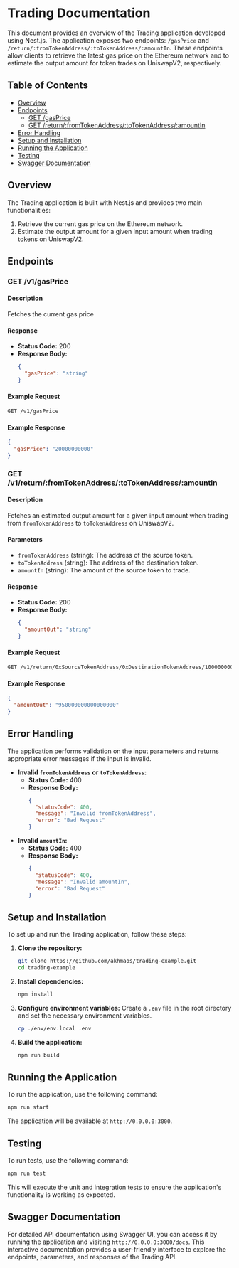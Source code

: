 # Trading Documentation

This document provides an overview of the Trading application developed using Nest.js. The application exposes two endpoints: `/gasPrice` and `/return/:fromTokenAddress/:toTokenAddress/:amountIn`. These endpoints allow clients to retrieve the latest gas price on the Ethereum network and to estimate the output amount for token trades on UniswapV2, respectively.

## Table of Contents

- [Overview](#overview)
- [Endpoints](#endpoints)
  - [GET /gasPrice](#get-gasprice)
  - [GET /return/:fromTokenAddress/:toTokenAddress/:amountIn](#get-returnfromtokenaddresstotokenaddressamountin)
- [Error Handling](#error-handling)
- [Setup and Installation](#setup-and-installation)
- [Running the Application](#running-the-application)
- [Testing](#testing)
- [Swagger Documentation](#swagger-documentation)

## Overview

The Trading application is built with Nest.js and provides two main functionalities:

1. Retrieve the current gas price on the Ethereum network.
2. Estimate the output amount for a given input amount when trading tokens on UniswapV2.

## Endpoints

### GET /v1/gasPrice

#### Description

Fetches the current gas price

#### Response

- **Status Code:** 200
- **Response Body:**
  ```json
  {
    "gasPrice": "string"
  }
  ```

#### Example Request

```bash
GET /v1/gasPrice
```

#### Example Response

```json
{
  "gasPrice": "20000000000"
}
```

### GET /v1/return/:fromTokenAddress/:toTokenAddress/:amountIn

#### Description

Fetches an estimated output amount for a given input amount when trading from `fromTokenAddress` to `toTokenAddress` on UniswapV2.

#### Parameters

- `fromTokenAddress` (string): The address of the source token.
- `toTokenAddress` (string): The address of the destination token.
- `amountIn` (string): The amount of the source token to trade.

#### Response

- **Status Code:** 200
- **Response Body:**
  ```json
  {
    "amountOut": "string"
  }
  ```

#### Example Request

```bash
GET /v1/return/0xSourceTokenAddress/0xDestinationTokenAddress/1000000000000000000
```

#### Example Response

```json
{
  "amountOut": "950000000000000000"
}
```

## Error Handling

The application performs validation on the input parameters and returns appropriate error messages if the input is invalid.

- **Invalid `fromTokenAddress` or `toTokenAddress`:**
  - **Status Code:** 400
  - **Response Body:**
    ```json
    {
      "statusCode": 400,
      "message": "Invalid fromTokenAddress",
      "error": "Bad Request"
    }
    ```
- **Invalid `amountIn`:**
  - **Status Code:** 400
  - **Response Body:**
    ```json
    {
      "statusCode": 400,
      "message": "Invalid amountIn",
      "error": "Bad Request"
    }
    ```

## Setup and Installation

To set up and run the Trading application, follow these steps:

1. **Clone the repository:**

   ```bash
   git clone https://github.com/akhmaos/trading-example.git
   cd trading-example
   ```

2. **Install dependencies:**

   ```bash
   npm install
   ```

3. **Configure environment variables:**
   Create a `.env` file in the root directory and set the necessary environment variables.

   ```bash
   cp ./env/env.local .env
   ```

4. **Build the application:**
   ```bash
   npm run build
   ```

## Running the Application

To run the application, use the following command:

```bash
npm run start
```

The application will be available at `http://0.0.0.0:3000`.

## Testing

To run tests, use the following command:

```bash
npm run test
```

This will execute the unit and integration tests to ensure the application's functionality is working as expected.

## Swagger Documentation

For detailed API documentation using Swagger UI, you can access it by running the application and visiting `http://0.0.0.0:3000/docs`. This interactive documentation provides a user-friendly interface to explore the endpoints, parameters, and responses of the Trading API.
